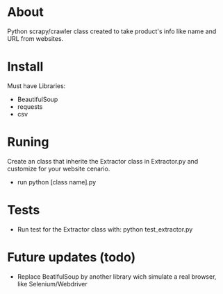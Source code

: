# About 

Python scrapy/crawler class created to take product's info like name and URL from websites.

# Install

Must have Libraries:
* BeautifulSoup
* requests
* csv

# Runing

Create an class that inherite the Extractor class in Extractor.py and customize for your website cenario. 

* run python [class name].py

# Tests

* Run test for the Extractor class with: python test_extractor.py

# Future updates (todo)

* Replace BeatifulSoup by another library wich simulate a real browser, like Selenium/Webdriver

